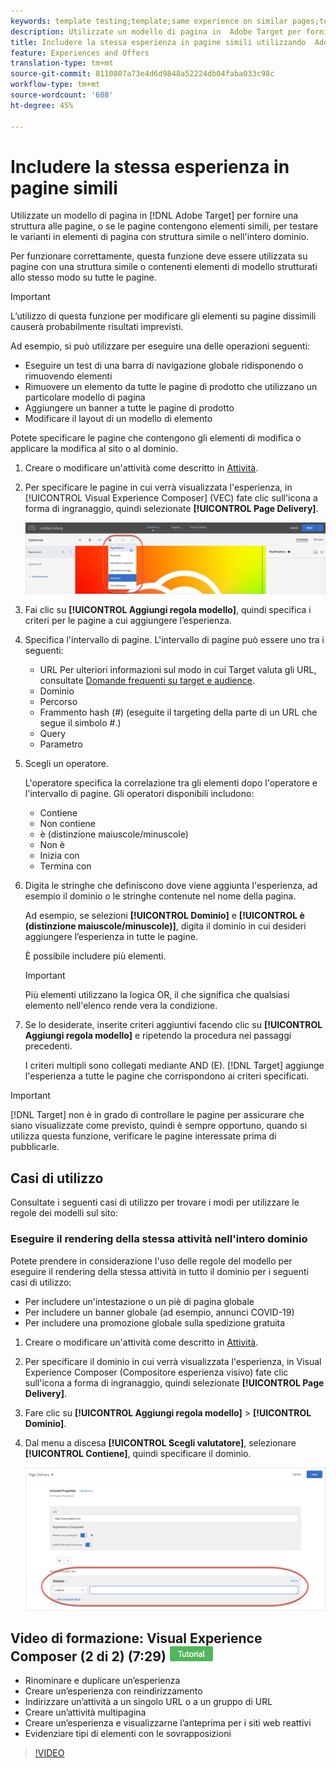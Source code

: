 ```yaml
---
keywords: template testing;template;same experience on similar pages;template test
description: Utilizzate un modello di pagina in  Adobe Target per fornire struttura alle pagine, o se le pagine contengono elementi simili, per testare le varianti di elementi di pagina con struttura simile.
title: Includere la stessa esperienza in pagine simili utilizzando  Adobe Target
feature: Experiences and Offers
translation-type: tm+mt
source-git-commit: 8110807a73e4d6d9848a52224db04faba033c98c
workflow-type: tm+mt
source-wordcount: '608'
ht-degree: 45%

---
```



# Includere la stessa esperienza in pagine simili

Utilizzate un modello di pagina in [!DNL Adobe Target] per fornire una struttura alle pagine, o se le pagine contengono elementi simili, per testare le varianti in elementi di pagina con struttura simile o nell&#39;intero dominio.

Per funzionare correttamente, questa funzione deve essere utilizzata su pagine con una struttura simile o contenenti elementi di modello strutturati allo stesso modo su tutte le pagine.

>[!IMPORTANT]
>
>L’utilizzo di questa funzione per modificare gli elementi su pagine dissimili causerà probabilmente risultati imprevisti.

Ad esempio, si può utilizzare per eseguire una delle operazioni seguenti:

* Eseguire un test di una barra di navigazione globale ridisponendo o rimuovendo elementi
* Rimuovere un elemento da tutte le pagine di prodotto che utilizzano un particolare modello di pagina
* Aggiungere un banner a tutte le pagine di prodotto
* Modificare il layout di un modello di elemento

Potete specificare le pagine che contengono gli elementi di modifica o applicare la modifica al sito o al dominio.

1. Creare o modificare un&#39;attività come descritto in [Attività](/help/c-activities/activities.md#concept_D317A95A1AB54674BA7AB65C7985BA03).

1. Per specificare le pagine in cui verrà visualizzata l&#39;esperienza, in [!UICONTROL Visual Experience Composer] (VEC) fate clic sull&#39;icona a forma di ingranaggio, quindi selezionate **[!UICONTROL Page Delivery]**.

   ![Icona ingranaggio > Consegna pagina](/help/c-experiences/c-visual-experience-composer/assets/icon-gear.png)

1. Fai clic su **[!UICONTROL Aggiungi regola modello]**, quindi specifica i criteri per le pagine a cui aggiungere l’esperienza.

1. Specifica l&#39;intervallo di pagine. L&#39;intervallo di pagine può essere uno tra i seguenti:

   * URL Per ulteriori informazioni sul modo in cui Target valuta gli URL, consultate [Domande frequenti su target e audience](/help/c-target/c-troubleshooting-targets-and-audiences/troubleshooting-targets-and-audiences.md).
   * Dominio
   * Percorso
   * Frammento hash (#) (eseguite il targeting della parte di un URL che segue il simbolo #.)
   * Query
   * Parametro

1. Scegli un operatore.

   L&#39;operatore specifica la correlazione tra gli elementi dopo l&#39;operatore e l&#39;intervallo di pagine. Gli operatori disponibili includono:

   * Contiene
   * Non contiene
   * è (distinzione maiuscole/minuscole)
   * Non è
   * Inizia con
   * Termina con

1. Digita le stringhe che definiscono dove viene aggiunta l&#39;esperienza, ad esempio il dominio o le stringhe contenute nel nome della pagina.

   Ad esempio, se selezioni **[!UICONTROL Dominio]** e **[!UICONTROL è (distinzione maiuscole/minuscole)]**, digita il dominio in cui desideri aggiungere l’esperienza in tutte le pagine.

   È possibile includere più elementi.

   >[!IMPORTANT]
   >
   >Più elementi utilizzano la logica OR, il che significa che qualsiasi elemento nell&#39;elenco rende vera la condizione.

1. Se lo desiderate, inserite criteri aggiuntivi facendo clic su **[!UICONTROL Aggiungi regola modello]** e ripetendo la procedura nei passaggi precedenti.

   I criteri multipli sono collegati mediante AND (E). [!DNL Target] aggiunge l&#39;esperienza a tutte le pagine che corrispondono ai criteri specificati.

>[!IMPORTANT]
>
> [!DNL Target] non è in grado di controllare le pagine per assicurare che siano visualizzate come previsto, quindi è sempre opportuno, quando si utilizza questa funzione, verificare le pagine interessate prima di pubblicarle.

## Casi di utilizzo

Consultate i seguenti casi di utilizzo per trovare i modi per utilizzare le regole dei modelli sul sito:

### Eseguire il rendering della stessa attività nell&#39;intero dominio

Potete prendere in considerazione l&#39;uso delle regole del modello per eseguire il rendering della stessa attività in tutto il dominio per i seguenti casi di utilizzo:

* Per includere un&#39;intestazione o un piè di pagina globale
* Per includere un banner globale (ad esempio, annunci COVID-19)
* Per includere una promozione globale sulla spedizione gratuita

1. Creare o modificare un&#39;attività come descritto in [Attività](/help/c-activities/activities.md#concept_D317A95A1AB54674BA7AB65C7985BA03).

1. Per specificare il dominio in cui verrà visualizzata l&#39;esperienza, in Visual Experience Composer (Compositore esperienza visivo) fate clic sull&#39;icona a forma di ingranaggio, quindi selezionate **[!UICONTROL Page Delivery]**.

1. Fare clic su **[!UICONTROL Aggiungi regola modello]** > **[!UICONTROL Dominio]**.

1. Dal menu a discesa **[!UICONTROL Scegli valutatore]**, selezionare **[!UICONTROL Contiene]**, quindi specificare il dominio.

   ![Il dominio contiene](/help/c-experiences/c-visual-experience-composer/assets/domain-template-rule.png)

## Video di formazione: Visual Experience Composer (2 di 2) (7:29) ![Logo di esercitazione](/help/assets/tutorial.png)

* Rinominare e duplicare un’esperienza
* Creare un’esperienza con reindirizzamento
* Indirizzare un’attività a un singolo URL o a un gruppo di URL
* Creare un’attività multipagina
* Creare un’esperienza e visualizzarne l’anteprima per i siti web reattivi
* Evidenziare tipi di elementi con le sovrapposizioni

>[!VIDEO](https://video.tv.adobe.com/v/17401)